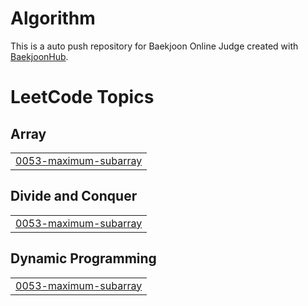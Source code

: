 # Algorithm
This is a auto push repository for Baekjoon Online Judge created with [BaekjoonHub](https://github.com/BaekjoonHub/BaekjoonHub).


<!---LeetCode Topics Start-->
# LeetCode Topics
## Array
|  |
| ------- |
| [0053-maximum-subarray](https://github.com/nueijeel/Algorithm/tree/master/0053-maximum-subarray) |
## Divide and Conquer
|  |
| ------- |
| [0053-maximum-subarray](https://github.com/nueijeel/Algorithm/tree/master/0053-maximum-subarray) |
## Dynamic Programming
|  |
| ------- |
| [0053-maximum-subarray](https://github.com/nueijeel/Algorithm/tree/master/0053-maximum-subarray) |
<!---LeetCode Topics End-->